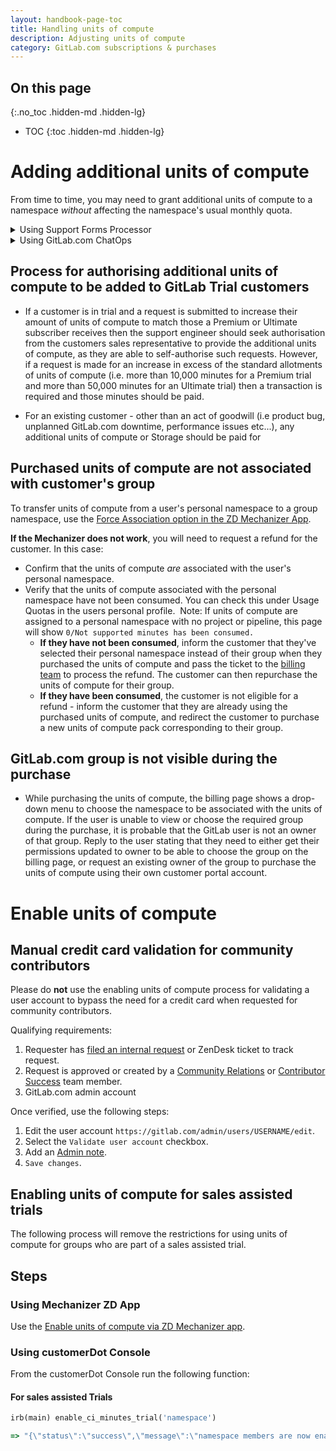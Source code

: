 ```yaml
---
layout: handbook-page-toc
title: Handling units of compute
description: Adjusting units of compute
category: GitLab.com subscriptions & purchases
---
```

## On this page
{:.no_toc .hidden-md .hidden-lg}

- TOC
{:toc .hidden-md .hidden-lg}

# Adding additional units of compute

From time to time, you may need to grant additional units of compute to a namespace
_without_ affecting the namespace's usual monthly quota.

<details>
<summary>Using Support Forms Processor</summary>

Use the <a href="https://gitlab-com.gitlab.io/support/toolbox/forms_processor/LR/extra_minutes.html">
Extra Minutes form</a>.
</details>

<details>
<summary>Using GitLab.com ChatOps</summary>

View the <a href="/handbook/support/workflows/chatops.html#setting-additional-minutes-quota-for-a-namespace">
Support ChatOps documentation</a> for more information.
</details>

## Process for authorising additional units of compute to be added to GitLab Trial customers

- If a customer is in trial and a request is submitted to increase their amount of units of compute to match those a Premium or Ultimate subscriber receives then the support engineer should seek authorisation from the customers sales representative to provide the additional units of compute, as they are able to self-authorise such requests. However, if a request is made for an increase in excess of the standard allotments of units of compute (i.e. more than 10,000 minutes for a Premium trial and more than 50,000 minutes for an Ultimate trial) then a transaction is required and those minutes should be paid.

- For an existing customer - other than an act of goodwill (i.e product bug, unplanned GitLab.com downtime, performance issues etc...), any additional units of compute or Storage should be paid for


## Purchased units of compute are not associated with customer's group

To transfer units of compute from a user's personal namespace to a group namespace, use the [Force Association option in the ZD Mechanizer App](../mechanizer.html#force-associate).

**If the Mechanizer does not work**, you will need to request a refund for the customer.  In this case:
- Confirm that the units of compute *are* associated with the user's personal namespace.
- Verify that the units of compute associated with the personal namespace have not been consumed. You can check this under Usage Quotas in the users personal profile.  Note: If units of compute are assigned to a personal namespace with no project or pipeline, this page will show `0/Not supported minutes has been consumed.`
    - **If they have not been consumed**, inform the customer that they've selected their personal namespace instead of their group when they purchased the units of compute and pass the ticket to the [billing team](/handbook/support/license-and-renewals/workflows/billing_contact_change_payments.html#refunds) to process the refund. The customer can then repurchase the units of compute for their group.
    - **If they have been consumed**, the customer is not eligible for a refund - inform the customer that they are already using the purchased units of compute, and redirect the customer to purchase a new units of compute pack corresponding to their group.

## GitLab.com group is not visible during the purchase

- While purchasing the units of compute, the billing page shows a drop-down menu to choose the namespace to be associated with the units of compute. If the user is unable to view or choose the required group during the purchase, it is probable that the GitLab user is not an owner of that group.  Reply to the user stating that they need to either get their permissions updated to owner to be able to choose the group on the billing page, or request an existing owner of the group to purchase the units of compute using their own customer portal account.

# Enable units of compute

## Manual credit card validation for community contributors

Please do **not** use the enabling units of compute process for validating a user account to bypass the need for a credit card when requested for community contributors. 

Qualifying requirements:

1. Requester has [filed an internal request](https://gitlab-com.gitlab.io/support/internal-requests-form/) or ZenDesk ticket to track request.
1. Request is approved or created by a [Community Relations](https://about.gitlab.com/handbook/marketing/developer-relations/#-meet-the-team) or [Contributor Success](https://about.gitlab.com/handbook/marketing/developer-relations/contributor-success/#team-members) team member.
1. GitLab.com admin account

Once verified, use the following steps:

1. Edit the user account `https://gitlab.com/admin/users/USERNAME/edit`.
1. Select the `Validate user account` checkbox.
1. Add an [Admin note](../../../workflows/admin_note.html).
1. `Save changes`.

## Enabling units of compute for sales assisted trials

The following process will remove the restrictions for using units of compute for groups who are part of a sales assisted trial.

## Steps

### Using Mechanizer ZD App

Use the [Enable units of compute via ZD Mechanizer app](../mechanizer.html#enable-units-of-compute).

### Using customerDot Console

From the customerDot Console run the following function:

#### For sales assisted Trials

```ruby
irb(main) enable_ci_minutes_trial('namespace')

=> "{\"status\":\"success\",\"message\":\"namespace members are now enabled to run compute credits\"}"
```
